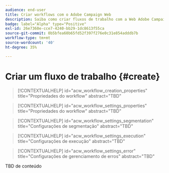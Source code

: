 ```yaml
---
audience: end-user
title: Criar workflows com o Adobe Campaign Web
description: Saiba como criar fluxos de trabalho com a Web Adobe Campaign
badge: label="Alpha" type="Positive"
exl-id: 26e7360e-cce7-4240-bb29-1dc8613f55ca
source-git-commit: 0b5bfea60b65fd52f397f276e0c31e854adddb7b
workflow-type: tm+mt
source-wordcount: '40'
ht-degree: 35%

---
```



# Criar um fluxo de trabalho {#create}

>[!CONTEXTUALHELP]
>id="acw_workflow_creation_properties"
>title="Propriedades do workflow"
>abstract="TBD"

>[!CONTEXTUALHELP]
>id="acw_workflow_settings_properties"
>title="Propriedades do workflow"
>abstract="TBD"

>[!CONTEXTUALHELP]
>id="acw_workflow_settings_segmentation"
>title="Configurações de segmentação"
>abstract="TBD"

>[!CONTEXTUALHELP]
>id="acw_workflow_settings_execution"
>title="Configurações de execução"
>abstract="TBD"

>[!CONTEXTUALHELP]
>id="acw_workflow_settings_error"
>title="Configurações de gerenciamento de erros"
>abstract="TBD"

TBD de conteúdo
